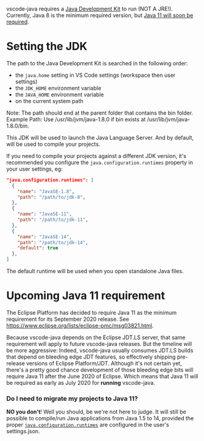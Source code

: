 vscode-java requires a [Java Development Kit](https://adoptopenjdk.net/) to run (NOT A JRE!). Currently, Java 8 is the minimum required version, but [Java 11 will soon be required](#jdk11.requirement). 

Setting the JDK
===============
The path to the Java Development Kit is searched in the following order:

- the `java.home` setting in VS Code settings (workspace then user settings)
- the `JDK_HOME` environment variable
- the `JAVA_HOME` environment variable
- on the current system path

Note: The path should end at the parent folder that contains the bin folder.
Example Path: Use /usr/lib/jvm/java-1.8.0 if bin exists at /usr/lib/jvm/java-1.8.0/bin.

This JDK will be used to launch the Java Language Server. And by default, will be used to compile your projects.

If you need to compile your projects against a different JDK version, it's recommended you configure the `java.configuration.runtimes` property in your user settings, eg:
<a name="java.configuration.runtimes"></a>
```json
"java.configuration.runtimes": [
  {
    "name": "JavaSE-1.8",
    "path": "/path/to/jdk-8",
  },
  {
    "name": "JavaSE-11",
    "path": "/path/to/jdk-11",
  },
  {
    "name": "JavaSE-14",
    "path": "/path/to/jdk-14",
    "default": true
  },
]
```
The default runtime will be used when you open standalone Java files.

Upcoming Java 11 requirement<a name="jdk11.requirement"></a>
============================
The Eclipse Platform has decided to require Java 11 as the minimum requirement for its September 2020 release. See https://www.eclipse.org/lists/eclipse-pmc/msg03821.html.

Because vscode-java depends on the Eclipse JDT.LS server, that same requirement will apply to future vscode-java releases. But the timeline will be more aggressive: Indeed, vscode-java usually consumes JDT.LS builds that depend on bleeding edge JDT features, so effectively shipping pre-release versions of Eclipse Platform/JDT. Although it's not certain yet, there's a pretty good chance development of those bleeding edge bits will require Java 11 after the June 2020 of Eclipse.
Which means that Java 11 will be required as early as July 2020 for **running** vscode-java.


### Do I need to migrate my projects to Java 11?

**NO you don't**! Well you should, be we're not here to judge. It will still be possible to compile/run Java applications from Java 1.5 to 14, provided the proper [`java.configuration.runtimes`](#java.configuration.runtimes) are configured in the user's settings.json.
